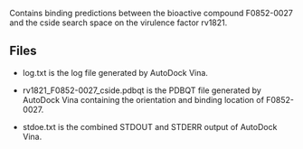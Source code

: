 Contains binding predictions between the bioactive compound F0852-0027 and the cside search space on the virulence factor rv1821.

## Files

- log.txt is the log file generated by AutoDock Vina.

- rv1821_F0852-0027_cside.pdbqt is the PDBQT file generated by AutoDock Vina containing the orientation and binding location of F0852-0027.

- stdoe.txt is the combined STDOUT and STDERR output of AutoDock Vina.

